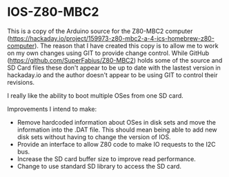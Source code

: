 # IOS-Z80-MBC2
This is a copy of the Arduino source for the Z80-MBC2 computer (https://hackaday.io/project/159973-z80-mbc2-a-4-ics-homebrew-z80-computer). The reason that I have created this copy is to allow me to work on my own changes using GIT to provide change control. While GitHub (https://github.com/SuperFabius/Z80-MBC2) holds some of the source and SD Card files these don't appear to be up to date with the lastest version in hackaday.io and the author doesn't appear to be using GIT to control their revisions.

I really like the ability to boot multiple OSes from one SD card.

Improvements I intend to make:
* Remove hardcoded information about OSes in disk sets and move the information into the .DAT file. This should mean being able to add new disk sets without having to change the version of IOS.
* Provide an interface to allow Z80 code to make IO requests to the I2C bus.
* Increase the SD card buffer size to improve read performance.
* Change to use standard SD library to access the SD card.
